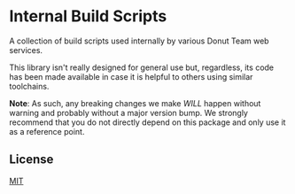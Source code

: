 # Internal Build Scripts
A collection of build scripts used internally by various Donut Team web services.

This library isn't really designed for general use but, regardless, its code has been made available in case it is helpful to others using similar toolchains.

**Note**: As such, any breaking changes we make *WILL* happen without warning and probably without a major version bump. We strongly recommend that you do not directly depend on this package and only use it as a reference point.

## License
[MIT](https://github.com/donutteam/internal-build-scripts/blob/main/LICENSE.md)